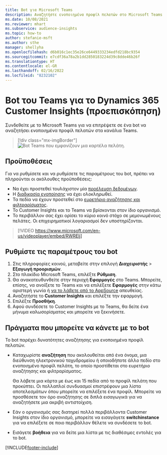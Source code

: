 ```yaml
---
title: Bot για Microsoft Teams
description: Αναζητήστε ενοποιημένα προφίλ πελατών στο Microsoft Teams με τη βοήθεια ενός bot.
ms.date: 10/08/2021
ms.reviewer: mhart
ms.subservice: audience-insights
ms.topic: how-to
author: stefanie-msft
ms.author: sthe
manager: shellyha
ms.openlocfilehash: d6b016c1ec35e26ce6449333234edfd218bc9354
ms.sourcegitcommit: e7cdf36a78a2b1dd2850183224d39c8dde46b26f
ms.translationtype: HT
ms.contentlocale: el-GR
ms.lasthandoff: 02/16/2022
ms.locfileid: "8232102"
---
```

# <a name="teams-bot-for-dynamics-365-customer-insights-preview"></a>Bot του Teams για το Dynamics 365 Customer Insights (προεπισκόπηση)

Συνδεθείτε με το Microsoft Teams για να επιτρέψετε σε ένα bot να αναζητήσει ενοποιημένα προφίλ πελατών στα κανάλια Teams.

> [!div class="mx-imgBorder"]
> ![Bot Teams που εμφανίζουν μια καρτέλα πελάτη.](media/teams-bot.png "Bot Teams που εμφανίζουν μια καρτέλα πελάτη")

## <a name="prerequisites"></a>Προϋποθέσεις

Για να ρυθμίσετε και να ρυθμίσετε τις παραμέτρους του bot, πρέπει να πληρούνται οι ακόλουθες προϋποθέσεις:

- Να έχει προστεθεί τουλάχιστον μία [προέλευση δεδομένων](data-sources.md).
- Η [διαδικασία ενοποίησης](data-unification.md) να έχει ολοκληρωθεί.
- Τα πεδία να έχουν προστεθεί στο [ευρετήριο αναζήτησης και φιλτραρίσματος](search-filter-index.md).
- Το Customer Insights και το Teams να βρίσκονται στον ίδιο οργανισμό.
- Το περιβάλλον σας έχει ορίσει το κύριο κοινό στόχο σε μεμονωμένους πελάτες. Οι επιχειρηματικοί λογαριασμοί δεν υποστηρίζονται.


> [!VIDEO https://www.microsoft.com/en-us/videoplayer/embed/RWRElj]
## <a name="configure-the-bot"></a>Ρυθμίστε τις παραμέτρους του bot

1. Στις πληροφορίες κοινού, μεταβείτε στην επιλογή **Διαχειριστής** > **Εξαγωγή προορισμών**.
1. Στο πλακίδιο Microsoft Teams, επιλέξτε **Ρύθμιση**.
1. Θα ανακατευθυνθείτε στην περιοχή **Εφαρμογές** στο Teams. Μπορείτε, επίσης, να ανοίξετε το Teams και να επιλέξετε **Εφαρμογές** στην κάτω αριστερή γωνία ή [να το λάβετε από το AppSource](https://go.microsoft.com/fwlink/?linkid=2124104) απευθείας.
1. Αναζητήστε το **Customer Insights** και επιλέξτε την εφαρμογή.
1. Επιλέξτε **Προσθήκη**.
1. Αφού συνδέσετε το Customer Insights με το Teams, θα δείτε ένα μήνυμα καλωσορίσματος και μπορείτε να ξεκινήσετε.

## <a name="things-you-can-do-with-the-bot"></a>Πράγματα που μπορείτε να κάνετε με το bot

Το bot παρέχει δυνατότητες αναζήτησης για ενοποιημένα προφίλ πελατών.

- Καταχωρίστε **αναζήτηση** που ακολουθείται από ένα όνομα, μια διεύθυνση ηλεκτρονικού ταχυδρομείου ή οποιοδήποτε άλλο πεδίο στο ενοποιημένο προφίλ πελάτη, το οποίο προστίθεται στο ευρετήριο αναζήτησης και φιλτραρίσματος.

  Θα λάβετε μια κάρτα με έως και 15 πεδία από το προφίλ πελάτη που προκύπτει. Οι πολλαπλοί συνδυασμοί επιστρέφουν μια λίστα αποτελεσμάτων όπου μπορείτε να επιλέξετε ένα προφίλ. Μπορείτε να προσθέσετε τον όρο αναζήτησης σε διπλά εισαγωγικά για να αναζητήσετε μια ακριβή αντιστοίχιση.

- Εάν ο οργανισμός σας διατηρεί πολλά περιβάλλοντα Customer Insights στον ίδιο οργανισμό, μπορείτε να εισαγάγετε **switchinstance** για να επιλέξετε σε ποιο περιβάλλον θέλετε να συνδέσετε το bot.

- Εισάγετε **βοήθεια** για να δείτε μια λίστα με τις διαθέσιμες εντολές για το bot.  


[!INCLUDE[footer-include](../includes/footer-banner.md)]